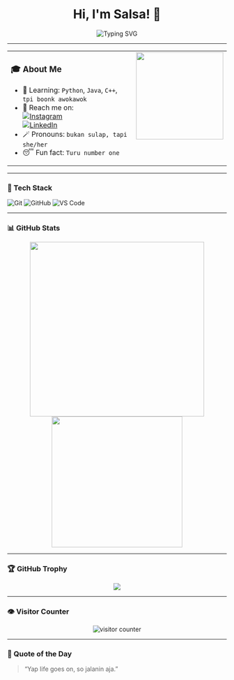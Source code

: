<h1 align="center">Hi, I'm Salsa! 👋</h1>

<p align="center">
  <img src="https://readme-typing-svg.herokuapp.com?font=Orbitron&size=22&duration=3000&pause=1000&color=11336E&center=true&vCenter=true&width=435&lines=Information+System+Student;At+Hasanuddin+University" alt="Typing SVG" />
</p>

---

<table>
  <tr>
    <td valign="top" width="60%">
      
### 🎓 About Me
- 🌱 Learning: `Python`, `Java`, `C++`, `tpi boonk awokawok`
- 📱 Reach me on:  
  [![Instagram](https://img.shields.io/badge/Instagram-%23E4405F.svg?style=for-the-badge&logo=instagram&logoColor=white)](https://instagram.com/nslsabilaaa_)  
  [![LinkedIn](https://img.shields.io/badge/LinkedIn-%230077B5.svg?style=for-the-badge&logo=linkedin&logoColor=white)](https://www.linkedin.com/in/nabila-salsabila-964511358)  
- 🪄 Pronouns: `bukan sulap, tapi she/her`  
- 😴 Fun fact: `Turu number one`

</td>
    <td valign="top" align="left" width="40%">
      <img src="https://media.giphy.com/media/3o7abldj0b3rxrZUxW/giphy.gif" width="200" height="200"/>
    </td>
  </tr>
</table>

---

### 🧰 Tech Stack
![Git](https://img.shields.io/badge/Git-F05032?style=for-the-badge&logo=git&logoColor=white)
![GitHub](https://img.shields.io/badge/GitHub-181717?style=for-the-badge&logo=github&logoColor=white)
![VS Code](https://img.shields.io/badge/VS%20Code-007ACC?style=for-the-badge&logo=visual-studio-code&logoColor=white)

---

### 📊 GitHub Stats
<p align="center">
  <img src="https://github-readme-stats.vercel.app/api?username=nabilasalsabilaa&show_icons=true&theme=radical" width="400"/>
  <img src="https://github-readme-stats.vercel.app/api/top-langs/?username=nabilasalsabilaa&layout=compact&theme=radical" width="300"/>
</p>

---

### 🏆 GitHub Trophy
<p align="center">
  <img src="https://github-profile-trophy.vercel.app/?username=nabilasalsabilaa&theme=radical&margin-w=10&margin-h=10&no-bg=true&no-frame=true" />
</p>

---

### 👁️ Visitor Counter
<p align="center">
  <img src="https://komarev.com/ghpvc/?username=nabilasalsabilaa&color=blue&style=flat-square" alt="visitor counter"/>
</p>

---

### 🎯 Quote of the Day
> “Yap life goes on, so jalanin aja.”
